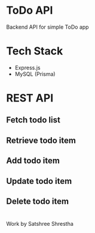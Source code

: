 # ToDo API

Backend API for simple ToDo app

# Tech Stack

- Express.js
- MySQL (Prisma)

# REST API

## Fetch todo list

## Retrieve todo item

## Add todo item

## Update todo item

## Delete todo item

#

Work by Satshree Shrestha
